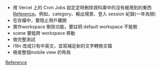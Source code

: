 
* 用 Vercel 上的 Cron Jobs 設定定時刪除資料庫中的沒有被用到的東西 [Reference](https://vercel.com/docs/cron-jobs/quickstart)。例如，category、輸出場景、登入 session 紀錄(一年為限)
* 在存檔中，要阻止用戶離開
* 實作workspace 刪除功能，要註明 default workspace 不能刪
* scene 要能跨 workspace 移動
* 做完整測試
* i18n 改成只有中英文，並寫補足新的文字轉換文檔
* 檢查整個mobile view 的佈局


[Reference](https://plus.excalidraw.com/blog/redesigning-editor-api)